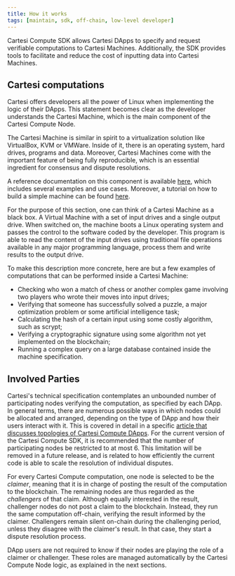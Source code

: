 ```yaml
---
title: How it works
tags: [maintain, sdk, off-chain, low-level developer]
---
```


Cartesi Compute SDK allows Cartesi DApps to specify and request verifiable computations to Cartesi Machines. Additionally, the SDK provides tools to facilitate and reduce the cost of inputting data into Cartesi Machines.

## Cartesi computations

Cartesi offers developers all the power of Linux when implementing the logic of their DApps. This statement becomes clear as the developer understands the Cartesi Machine, which is the main component of the Cartesi Compute Node.

The Cartesi Machine is similar in spirit to a virtualization solution like VirtualBox, KVM or VMWare. Inside of it, there is an operating system, hard drives, programs and data. Moreover, Cartesi Machines come with the important feature of being fully reproducible, which is an essential ingredient for consensus and dispute resolutions.

A reference documentation on this component is available [here](../machine/intro.md), which includes several examples and use cases. Moreover, a tutorial on how to build a simple machine can be found [here](../tutorials/helloworld/cartesi-machine.md).

For the purpose of this section, one can think of a Cartesi Machine as a black box. A Virtual Machine with a set of input drives and a single output drive. When switched on, the machine boots a Linux operating system and passes the control to the software coded by the developer. This program is able to read the content of the input drives using traditional file operations available in any major programming language, process them and write results to the output drive.

To make this description more concrete, here are but a few examples of computations that can be performed inside a Cartesi Machine:
- Checking who won a match of chess or another complex game involving two players who wrote their moves into input drives;
- Verifying that someone has successfully solved a puzzle, a major optimization problem or some artificial intelligence task;
- Calculating the hash of a certain input using some costly algorithm, such as scrypt;
- Verifying a cryptographic signature using some algorithm not yet implemented on the blockchain;
- Running a complex query on a large database contained inside the machine specification.


## Involved Parties

Cartesi's technical specification contemplates an unbounded number of participating nodes verifying the computation, as specified by each DApp. In general terms, there are numerous possible ways in which nodes could be allocated and arranged, depending on the type of DApp and how their users interact with it. This is covered in detail in a specific [article that discusses topologies of Cartesi Compute DApps](https://medium.com/cartesi/topologies-of-descartes-dapps-439370973c4a). For the current version of the Cartesi Compute SDK, it is recommended that the number of participating nodes be restricted to at most 6. This limitation will be removed in a future release, and is related to how efficiently the current code is able to scale the resolution of individual disputes.

For every Cartesi Compute computation, one node is selected to be the *claimer*, meaning that it is in charge of posting the result of the computation to the blockchain. The remaining nodes are thus regarded as the *challengers* of that claim. Although equally interested in the result, challenger nodes do not post a claim to the blockchain. Instead, they run the same computation off-chain, verifying the result informed by the claimer. Challengers remain silent on-chain during the challenging period, unless they disagree with the claimer's result. In that case, they start a dispute resolution process.

DApp users are not required to know if their nodes are playing the role of a claimer or challenger. These roles are managed automatically by the Cartesi Compute Node logic, as explained in the next sections.
